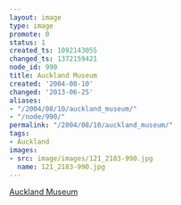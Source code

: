 ```yaml
---
layout: image
type: image
promote: 0
status: 1
created_ts: 1092143055
changed_ts: 1372159421
node_id: 990
title: Auckland Museum
created: '2004-08-10'
changed: '2013-06-25'
aliases:
- "/2004/08/10/auckland_museum/"
- "/node/990/"
permalink: "/2004/08/10/auckland_museum/"
tags:
- Auckland
images:
- src: image/images/121_2183-990.jpg
  name: 121_2183-990.jpg
---
```

[Auckland Museum](http://www.aucklandmuseum.com/)
